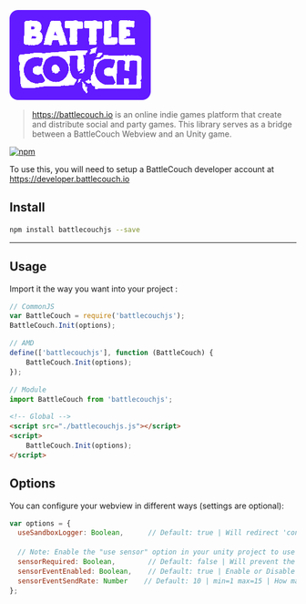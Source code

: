 ![alt tag](./assets/battlecouch_logo.png)
> https://battlecouch.io is an online indie games platform that create and distribute social and party games. This library serves as a bridge between a BattleCouch Webview and an Unity game.

[![npm](https://img.shields.io/npm/v/battlecouchjs.svg)](https://npmjs.org/package/battlecouchjs)

To use this, you will need to setup a BattleCouch developer account at
https://developer.battlecouch.io

## Install

```bash
npm install battlecouchjs --save
```

----

## Usage

Import it the way you want into your project :

```javascript
// CommonJS
var BattleCouch = require('battlecouchjs');
BattleCouch.Init(options);
```

```javascript
// AMD
define(['battlecouchjs'], function (BattleCouch) {
    BattleCouch.Init(options);
});
```

```javascript
// Module
import BattleCouch from 'battlecouchjs';
```

```html
<!-- Global -->
<script src="./battlecouchjs.js"></script>
<script>
    BattleCouch.Init(options);
</script>
```

## Options
You can configure your webview in different ways (settings are optional):

```javascript
var options = {
  useSandboxLogger: Boolean,      // Default: true | Will redirect 'console.log()', 'console.warn()' and 'console.error()' messages to the sandbox dev console
  
  // Note: Enable the "use sensor" option in your unity project to use this
  sensorRequired: Boolean,        // Default: false | Will prevent the player from playing the game if the orientation & motion sensors are not supported or not available.
  sensorEventEnabled: Boolean,    // Default: true | Enable or Disable the sensor data event on start. This can be turned On or Off later.
  sensorEventSendRate: Number    // Default: 10 | min=1 max=15 | How many times per second the sensor data will be sent.
};
```
